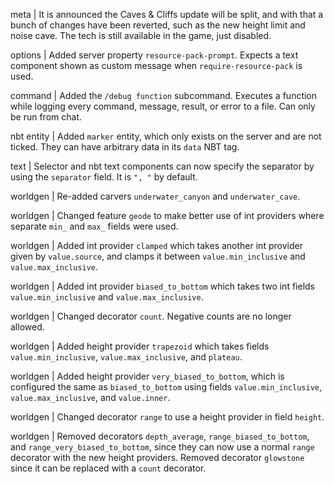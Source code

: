 meta | It is announced the Caves & Cliffs update will be split, and with that a bunch of changes have been reverted, such as the new height limit and noise cave. The tech is still available in the game, just disabled.

options | Added server property `resource-pack-prompt`. Expects a text component shown as custom message when `require-resource-pack` is used.

command | Added the `/debug function` subcommand. Executes a function while logging every command, message, result, or error to a file. Can only be run from chat.

nbt entity | Added `marker` entity, which only exists on the server and are not ticked. They can have arbitrary data in its `data` NBT tag.

text | Selector and nbt text components can now specify the separator by using the `separator` field. It is `", "` by default.

worldgen | Re-added carvers `underwater_canyon` and `underwater_cave`.

worldgen | Changed feature `geode` to make better use of int providers where separate `min_` and `max_` fields were used.

worldgen | Added int provider `clamped` which takes another int provider given by `value.source`, and clamps it between `value.min_inclusive` and `value.max_inclusive`.

worldgen | Added int provider `biased_to_bottom` which takes two int fields `value.min_inclusive` and `value.max_inclusive`.

worldgen | Changed decorator `count`. Negative counts are no longer allowed.

worldgen | Added height provider `trapezoid` which takes fields `value.min_inclusive`, `value.max_inclusive`, and `plateau`.

worldgen | Added height provider `very_biased_to_bottom`, which is configured the same as `biased_to_bottom` using fields `value.min_inclusive`, `value.max_inclusive`, and `value.inner`.

worldgen | Changed decorator `range` to use a height provider in field `height`.

worldgen | Removed decorators `depth_average`, `range_biased_to_bottom`, and `range_very_biased_to_bottom`, since they can now use a normal `range` decorator with the new height providers. Removed decorator `glowstone` since it can be replaced with a `count` decorator.
